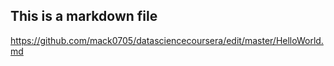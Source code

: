 ## This is a markdown file
https://github.com/mack0705/datasciencecoursera/edit/master/HelloWorld.md
